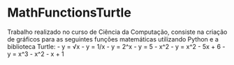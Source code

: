 # MathFunctionsTurtle
Trabalho realizado no curso de Ciência da Computação, consiste na criação de gráficos para as seguintes funções matemáticas utilizando Python e a biblioteca Turtle:      - y = √x      - y = 1/x     - y = 2^x     - y = 5 - x^2     - y = x^2 - 5x + 6     - y = x^3 - x^2 - x + 1
